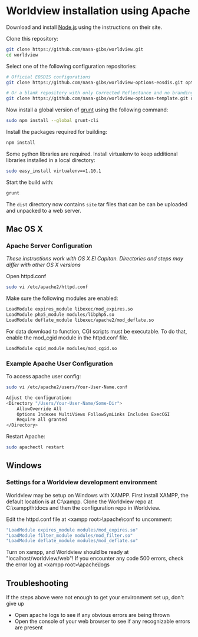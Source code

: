 # Worldview installation using Apache

Download and install [Node.js](http://nodejs.org/) using the instructions on
their site.

Clone this repository:

```bash
git clone https://github.com/nasa-gibs/worldview.git
cd worldview
```

Select one of the following configuration repositories:

```bash
# Official EOSDIS configurations
git clone https://github.com/nasa-gibs/worldview-options-eosdis.git options

# Or a blank repository with only Corrected Reflectance and no branding
git clone https://github.com/nasa-gibs/worldview-options-template.git options
```

Now install a global version of [grunt](http://gruntjs.com/) using the
following command:

```bash
sudo npm install --global grunt-cli
```

Install the packages required for building:

```bash
npm install
```

Some python libraries are required. Install virtualenv to keep additional
libraries installed in a local directory:

```bash
sudo easy_install virtualenv==1.10.1
```

Start the build with:

```bash
grunt
```

The ``dist`` directory now contains ``site`` tar files that can be
can be uploaded and unpacked to a web server.

## Mac OS X
### Apache Server Configuration
*These instructions work with OS X El Capitan. Directories and steps may differ with other OS X versions*

Open httpd.conf
```bash
sudo vi /etc/apache2/httpd.conf
```
Make sure the following modules are enabled:
```bash
LoadModule expires_module libexec/mod_expires.so
LoadModule php5_module modules/libphp5.so
LoadModule deflate_module libexec/apache2/mod_deflate.so
```
For data download to function, CGI scripts must be executable. To do that, enable the mod_cgid module in the httpd.conf file.
```bash
LoadModule cgid_module modules/mod_cgid.so
```

### Example Apache User Configuration
To access apache user config:
```bash
sudo vi /etc/apache2/users/Your-User-Name.conf
```
```bash
Adjust the configuration:
<Directory "/Users/Your-User-Name/Some-Dir">
    AllowOverride All
    Options Indexes MultiViews FollowSymLinks Includes ExecCGI
    Require all granted
</Directory>
```
Restart Apache:
```bash
sudo apachectl restart
```

## Windows
### Settings for a Worldview development environment
Worldview may be setup on Windows with XAMPP. First install XAMPP, the default location is at C:\xampp. Clone the Worldview repo at C:\xampp\htdocs and then the configuration repo in Worldview.

Edit the httpd.conf file at &lt;xampp root&gt;\apache\conf to uncomment:

```bash
"LoadModule expires_module modules/mod_expires.so" 
"LoadModule filter_module modules/mod_filter.so"
"LoadModule deflate_module modules/mod_deflate.so"
```

Turn on xampp, and Worldview should be ready at "localhost/worldview/web"! If you encounter any code 500 errors, check the error log at &lt;xampp root&gt;\apache\logs

## Troubleshooting
If the steps above were not enough to get your environment set up, don't give up
* Open apache logs to see if any obvious errors are being thrown
* Open the console of your web browser to see if any recognizable errors are present
